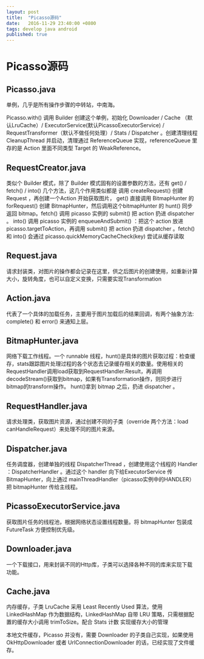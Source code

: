 ```yaml
---
layout: post
title:  "Picasso源码"
date:   2016-11-29 23:40:00 +0800
tags: develop java android 
published: true
---
```


# Picasso源码

## Picasso.java

单例，几乎是所有操作步骤的中转站，中南海。

Picasso.with() 调用 Builder 创建这个单例，初始化 Downloader / Cache （默认LruCache）/ ExecutorService(默认PicassoExecutorService) / RequestTransformer（默认不做任何处理）/ Stats / Dispatcher 。创建清理线程 CleanupThread 并启动，清理通过 ReferenceQueue 实现，referenceQueue 里存的是 Action 里面不同类型 Target 的 WeakReference。

## RequestCreator.java

类似个 Builder 模式，除了 Builder 模式固有的设置参数的方法，还有 get() / fetch() / into() 几个方法，这几个作用类似都是 调用 createRequest() 创建 Request ，再创建一个Action 开始获取图片， get() 直接调用 BitmapHunter 的 forRequest() 创建 BitmapHunter，然后调用这个bitmapHunter 的 hunt() 同步返回 bitmap。fetch() 调用 picasso 实例的 submit() 把 action 扔进 dispatcher 。 into() 调用 picasso 实例的 enqueueAndSubmit() ：把这个 action 放进 picasso.targetToAction，再调用 submit() 把 action 扔进 dispatcher 。fetch() 和 into() 会通过 picasso.quickMemoryCacheCheck(key) 尝试从缓存读取

## Request.java

请求封装类，对图片的操作都会记录在这里，供之后图片的创建使用，如重新计算大小，旋转角度，也可以自定义变换，只需要实现Transformation

## Action.java

代表了一个具体的加载任务，主要用于图片加载后的结果回调，有两个抽象方法: complete() 和 error() 来通知上层。

## BitmapHunter.java

网络下载工作线程。一个 runnable 线程，hunt()是具体的图片获取过程：检查缓存，stats跟踪图片处理过程的各个状态去记录缓存相关的数量。使用相关的RequestHandler调用load获取到RequestHandler.Result，再调用decodeStream()获取到bitmap，如果有Transformation操作，则同步进行bitmap的transform操作。 hunt()拿到 bitmap 之后，扔进 dispatcher 。

## RequestHandler.java

请求处理类，获取图片资源，通过创建不同的子类（override 两个方法：load canHandleRequest）来处理不同的图片来源。

## Dispatcher.java

任务调度器，创建单独的线程 DispatcherThread ，创建使用这个线程的 Handler ：DispatcherHandler 。通过这个 handler 向下给ExecutorService 传 BitmapHunter，向上通过 mainThreadHandler（picasso实例中的HANDLER） 把 bitmapHunter 传给主线程。

## PicassoExecutorService.java

获取图片任务的线程池，根据网络状态设置线程数量。将 bitmapHunter 包装成 FutureTask 方便控制优先级。

## Downloader.java

一个下载接口，用来封装不同的Http库，子类可以选择各种不同的库来实现下载功能。

## Cache.java

内存缓存，子类 LruCache 采用 Least Recently Used 算法，使用 LinkedHashMap 作为数据结构，LinkedHashMap 自带 LRU 策略，只需根据配置的缓存大小调用 trimToSize。配合 Stats 计数 实现缓存大小的管理

本地文件缓存，Picasso 并没有，需要 Downloader 的子类自己实现，如果使用 OkHttpDownloader 或者 UrlConnectionDownloader 的话，已经实现了文件缓存。

